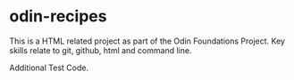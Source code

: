 # odin-recipes
This is a HTML related project as part of the Odin Foundations Project.
Key skills relate to git, github, html and command line.

Additional Test Code.
